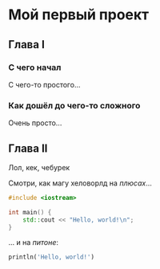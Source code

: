 # Мой первый проект

## Глава I

### С чего начал
С чего-то простого...

### Как дошёл до чего-то сложного
Очень просто...


## Глава II 
Лол, кек, чебурек

Смотри, как магу хеловорлд на *плюсах*...
```cpp
#include <iostream>

int main() {
    std::cout << "Hello, world!\n";
}
```

... и на *питоне*:

```python
println('Hello, world!')
```